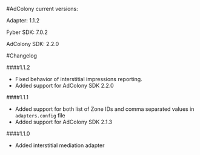 #AdColony current versions:

Adapter: 1.1.2

Fyber SDK: 7.0.2

AdColony SDK: 2.2.0

#Changelog

####1.1.2

- Fixed behavior of interstitial impressions reporting.
- Added support for AdColony SDK 2.2.0

####1.1.1

- Added support for both list of Zone IDs and comma separated values in `adapters.config` file
- Added support for AdColony SDK 2.1.3

####1.1.0

- Added interstitial mediation adapter

